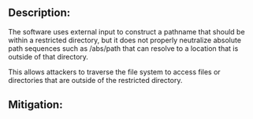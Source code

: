## Description:

The software uses external input to construct a pathname that should be within a restricted directory, but it does not properly neutralize absolute path sequences such as /abs/path that can resolve to a location that is outside of that directory.

This allows attackers to traverse the file system to access files or directories that are outside of the restricted directory.

## Mitigation:
